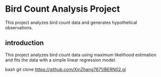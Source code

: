 # Bird Count Analysis Project
This project analyzes bird count data and generates hypothetical observations.
## introduction
This project analyzes bird count data using maximum likelihood estimation and fits the data with a simple linear regression model.

bash
git clone https://github.com/XinZhang7671/BERN02.gi

